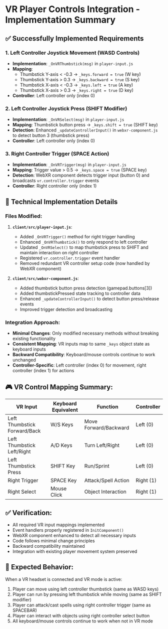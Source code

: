# VR Player Controls Integration - Implementation Summary

## ✅ Successfully Implemented Requirements

### 1. Left Controller Joystick Movement (WASD Controls)
- **Implementation**: `_OnVRThumbstick(msg)` in `player-input.js`
- **Mapping**: 
  - Thumbstick Y-axis < -0.3 → `_keys.forward = true` (W key)
  - Thumbstick Y-axis > 0.3 → `_keys.backward = true` (S key)
  - Thumbstick X-axis < -0.3 → `_keys.left = true` (A key)
  - Thumbstick X-axis > 0.3 → `_keys.right = true` (D key)
- **Controller**: Left controller only (index 0)

### 2. Left Controller Joystick Press (SHIFT Modifier)
- **Implementation**: `_OnVRSelect(msg)` in `player-input.js`
- **Mapping**: Thumbstick button press → `_keys.shift = true` (SHIFT key)
- **Detection**: Enhanced `_updateControllerInput()` in `webxr-component.js` to detect button 3 (thumbstick press)
- **Controller**: Left controller only (index 0)

### 3. Right Controller Trigger (SPACE Action)
- **Implementation**: `_OnVRTrigger(msg)` in `player-input.js`
- **Mapping**: Trigger value > 0.5 → `_keys.space = true` (SPACE key)
- **Detection**: WebXR component detects trigger input (button 0) and broadcasts `vr.controller.trigger` events
- **Controller**: Right controller only (index 1)

## 🔧 Technical Implementation Details

### Files Modified:
1. **`client/src/player-input.js`**:
   - Added `_OnVRTrigger()` method for right trigger handling
   - Enhanced `_OnVRThumbstick()` to only respond to left controller
   - Updated `_OnVRSelect()` to map thumbstick press to SHIFT and maintain interaction on right controller
   - Registered `vr.controller.trigger` event handler
   - Removed redundant VR controller setup code (now handled by WebXR component)

2. **`client/src/webxr-component.js`**:
   - Added thumbstick button press detection (gamepad.buttons[3])
   - Added thumbstickPressed state tracking to controller data
   - Enhanced `_updateControllerInput()` to detect button press/release events
   - Improved trigger detection and broadcasting

### Integration Approach:
- **Minimal Changes**: Only modified necessary methods without breaking existing functionality
- **Consistent Mapping**: VR inputs map to same `_keys` object state as keyboard inputs
- **Backward Compatibility**: Keyboard/mouse controls continue to work unchanged
- **Controller-Specific**: Left controller (index 0) for movement, right controller (index 1) for actions

## 🎮 VR Control Mapping Summary:

| VR Input | Keyboard Equivalent | Function | Controller |
|----------|-------------------|----------|------------|
| Left Thumbstick Forward/Back | W/S Keys | Move Forward/Backward | Left (0) |
| Left Thumbstick Left/Right | A/D Keys | Turn Left/Right | Left (0) |
| Left Thumbstick Press | SHIFT Key | Run/Sprint | Left (0) |
| Right Trigger | SPACE Key | Attack/Spell Action | Right (1) |
| Right Select | Mouse Click | Object Interaction | Right (1) |

## ✅ Verification:
- All required VR input mappings implemented
- Event handlers properly registered in `InitComponent()`
- WebXR component enhanced to detect all necessary inputs
- Code follows minimal change principles
- Backward compatibility maintained
- Integration with existing player movement system preserved

## 🎯 Expected Behavior:
When a VR headset is connected and VR mode is active:
1. Player can move using left controller thumbstick (same as WASD keys)
2. Player can run by pressing left thumbstick while moving (same as SHIFT modifier)
3. Player can attack/cast spells using right controller trigger (same as SPACEBAR)
4. Player can interact with objects using right controller select button
5. All keyboard/mouse controls continue to work when not in VR mode